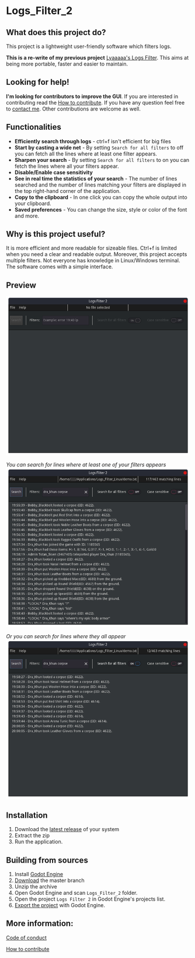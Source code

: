 # Logs_Filter_2

## What does this project do?

This project is a lightweight user-friendly software which filters logs.

**This is a re-write of my previous project** [Lyaaaaa's Logs Filter](https://github.com/Lyaaaaaaaaaaaaaaa/Lyaaaaa-s-Logs-Filter). This aims at being more portable, faster and easier to maintain. 

## Looking for help!
**I'm looking for contributors to improve the GUI**. If you are interested in contributing read the [How to contribute](https://github.com/Lyaaaaaaaaaaaaaaa/Logs_Filter_2/blob/Master/management/CONTRIBUTING.md). If you have any question feel free to [contact me](https://github.com/Lyaaaaaaaaaaaaaaa/Logs_Filter_2/blob/Master/management/CONTRIBUTING.md#how-can-you-get-in-touch-with-me).
Other contributions are welcome as well.

## Functionalities 

- **Efficiently search through logs** - ctrl+f isn't efficient for big files
- **Start by casting a wide net** - By setting `Search for all filters` to off
 you can fetch all the lines where at least one filter appears.
- **Sharpen your search** - By setting `Search for all filters` to on you can
 fetch the lines where all your filters appear.
- **Disable/Enable case sensitivity**
- **See in real time the statistics of your search** - The number of lines 
searched and the number of lines matching your filters are displayed in the top
right-hand corner of the application.
- **Copy to the clipboard** - In one click you can copy the whole output into your
clipboard.
- **Saved preferences** - You can change the size, style or color of the font 
and more.


## Why is this project useful?
It is more efficient and more readable for sizeable files. Ctrl+f is limited when you need a clear and readable output. Moreover, this project accepts multiple filters. Not everyone has knowledge in Linux/Windows terminal. The software comes with a simple interface.

## Preview

![](images/preview_1.png)

*You can search for lines where at least one of your filters appears*
![](images/preview_3.png)

*Or you can search for lines where they all appear*
![](images/preview_2.png)

## Installation

1. Download the [latest release](https://github.com/Lyaaaaaaaaaaaaaaa/Logs_Filter_2/releases/latest) of your system
2. Extract the zip
3. Run the application.

## Building from sources

1. Install [Godot Engine](https://godotengine.org/download/)
2. [Download](https://github.com/Lyaaaaaaaaaaaaaaa/Logs_Filter_2/archive/refs/heads/Master.zip) the master branch
3. Unzip the archive
4. Open Godot Engine and scan `Logs_Filter_2` folder.
4. Open the project `Logs Filter 2` in Godot Engine's projects list.
5. [Export the project](https://docs.godotengine.org/en/stable/getting_started/step_by_step/exporting.html#export-templates) with Godot Engine.

## More information:
[Code of conduct](https://github.com/Lyaaaaaaaaaaaaaaa/Logs_Filter_2/blob/Master/management/CODE_OF_CONDUCT.md)

[How to contribute](https://github.com/Lyaaaaaaaaaaaaaaa/Logs_Filter_2/blob/Master/management/CONTRIBUTING.md)
